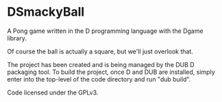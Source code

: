 # DSmackyBall

A Pong game written in the D programming language with the Dgame library.

Of course the ball is actually a square, but we'll just overlook that.

The project has been created and is being managed by the DUB D packaging tool.  To build the project, once D and DUB are installed, simply enter into the top-level of the code directory and run "dub build".

Code licensed under the GPLv3.

